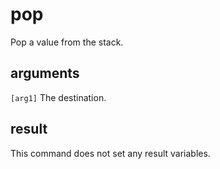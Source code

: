 # pop

Pop a value from the stack.

## arguments

`[arg1]` The destination.

## result

This command does not set any result variables.
